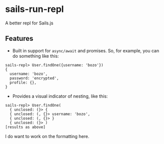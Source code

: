 # sails-run-repl
A better repl for Sails.js

## Features

* Built in support for `async/await` and promises.  So, for example, you can do something like this:

```
sails-repl> User.findOne({username: 'bozo'})
{
  username: 'bozo',
  password: 'encrypted', 
  profile: {},
}
```


* Provides a visual indicator of nesting, like this:

```
sails-repl> User.findOne(
  { unclosed: (}> {
  { unclosed: (, {}> username: 'bozo',
  { unclosed: (, {}> }
  { unclosed: (}> )
[results as above]
```

I do want to work on the formatting here.
```



